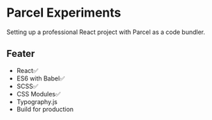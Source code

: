 # Parcel Experiments

Setting up a professional React project with Parcel as a code bundler.

## Feater
- React✅
- ES6 with Babel✅
- SCSS✅
- CSS Modules✅
- Typography.js
- Build for production